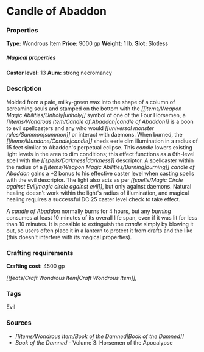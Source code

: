 ﻿---
Title: "Candle of Abaddon"
Type: "Wondrous Item"
Price: "9000 gp"
Weight: "1 lb."
Slot: "Slotless"
Caster level: "13"
Aura: "strong necromancy"
Description: |
  "Molded from a pale, milky-green wax into the shape of a column of screaming souls and stamped on the bottom with the unholy symbol of one of the Four Horsemen, a _candle of Abaddon_ is a boon to evil spellcasters and any who would summon or interact with daemons. When burned, the candle sheds eerie dim illumination in a radius of 15 feet similar to Abaddon's perpetual eclipse. This candle lowers existing light levels in the area to dim conditions; this effect functions as a 6th-level spell with the darkness descriptor. A spellcaster within the radius of a burning _candle of Abaddon_ gains a +2 bonus to his effective caster level when casting spells with the evil descriptor. The light also acts as per _magic circle against evil_, but only against daemons. Natural healing doesn't work within the light's radius of illumination, and magical healing requires a successful DC 25 caster level check to take effect.
  A _candle of Abaddon_ normally burns for 4 hours, but any burning consumes at least 10 minutes of its overall life span, even if it was lit for less than 10 minutes. It is possible to extinguish the candle simply by blowing it out, so users often place it in a lantern to protect it from drafts and the like (this doesn't interfere with its magical properties)."
Crafting cost: "4500 gp"
Sources: "['Book of the Damned', 'Book of the Damned - Volume 3: Horsemen of the Apocalypse']"
---

# Candle of Abaddon

### Properties

**Type:** Wondrous Item **Price:** 9000 gp **Weight:** 1 lb. **Slot:** Slotless

##### Magical properties

**Caster level:** 13 **Aura:** strong necromancy

### Description

Molded from a pale, milky-green wax into the shape of a column of screaming souls and stamped on the bottom with the _[[items/Weapon Magic Abilities/Unholy|unholy]]_ symbol of one of the Four Horsemen, a _[[items/Wondrous Item/Candle of Abaddon|candle of Abaddon]]_ is a boon to evil spellcasters and any who would _[[universal monster rules/Summon|summon]]_ or interact with daemons. When burned, the _[[items/Mundane/Candle|candle]]_ sheds eerie dim illumination in a radius of 15 feet similar to Abaddon's perpetual eclipse. This _candle_ lowers existing light levels in the area to dim conditions; this effect functions as a 6th-level spell with the _[[spells/Darkness|darkness]]_ descriptor. A spellcaster within the radius of a _[[items/Weapon Magic Abilities/Burning|burning]]_ _candle of Abaddon_ gains a +2 bonus to his effective caster level when casting spells with the evil descriptor. The light also acts as per _[[spells/Magic Circle against Evil|magic circle against evil]]_, but only against daemons. Natural healing doesn't work within the light's radius of illumination, and magical healing requires a successful DC 25 caster level check to take effect.

A _candle of Abaddon_ normally burns for 4 hours, but any _burning_ consumes at least 10 minutes of its overall life span, even if it was lit for less than 10 minutes. It is possible to extinguish the _candle_ simply by blowing it out, so users often place it in a lantern to protect it from drafts and the like (this doesn't interfere with its magical properties).

### Crafting requirements

**Crafting cost:** 4500 gp

_[[feats/Craft Wondrous Item|Craft Wondrous Item]]_,

### Tags

Evil

### Sources

* _[[items/Wondrous Item/Book of the Damned|Book of the Damned]]_
* _Book of the Damned_ - Volume 3: Horsemen of the Apocalypse